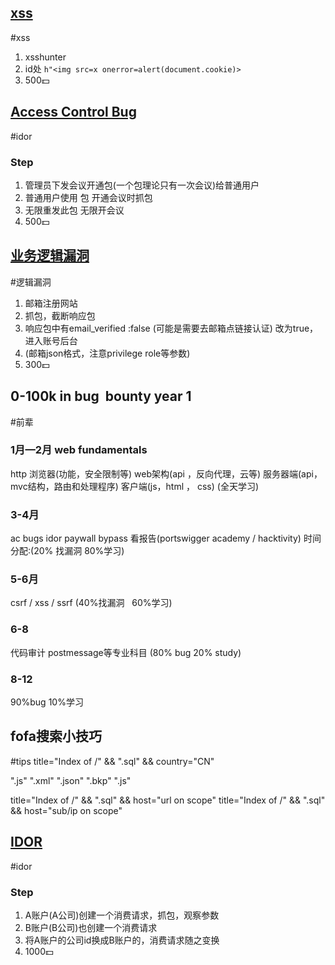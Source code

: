 ## [xss](https://medium.com/@a13h1/from-boredom-to-bounty-the-story-of-a-surprise-xss-get-reward-500-e32dfb879bfd)
#xss 
1. xsshunter
2. id处 `h"<img src=x onerror=alert(document.cookie)>`
3. 500💵

## [Access Control Bug](https://medium.com/@a13h1/webinar-pro-or-not-the-500-access-control-bug-5cf28cd80543)
#idor 
### Step
1. 管理员下发会议开通包(一个包理论只有一次会议)给普通用户
2. 普通用户使用 包 开通会议时抓包
3. 无限重发此包 无限开会议
4. 500💵

## [业务逻辑漏洞](https://elgllad.medium.com/easy-300-via-response-manipulation-leads-to-bypassing-the-email-verification-4c7f1e6b5b5c)
#逻辑漏洞
1. 邮箱注册网站
2. 抓包，截断响应包
3. 响应包中有email_verified :false (可能是需要去邮箱点链接认证) 改为true，进入账号后台
4. (邮箱json格式，注意privilege role等参数)
5. 300💵

## 0-100k in bug  bounty year 1
#前辈
### 1月—2月 web fundamentals
http
浏览器(功能，安全限制等)
web架构(api ，反向代理，云等)
服务器端(api，mvc结构，路由和处理程序)
客户端(js，html ， css)
(全天学习)

### 3-4月
ac bugs
idor
paywall bypass
看报告(portswigger academy / hacktivity) 
时间分配:(20% 找漏洞 80%学习)

### 5-6月
csrf / xss / ssrf
(40%找漏洞   60%学习)

### 6-8
代码审计
postmessage等专业科目
(80% bug 20% study)

### 8-12
90%bug 10%学习


## fofa搜索小技巧
#tips 
title="Index of /" && ".sql" && country="CN"

".js"
".xml"
".json"
".bkp"
".js"  

title="Index of /" && ".sql" && host="url on scope"
title="Index of /" && ".sql" && host="sub/ip on scope"

## [IDOR](https://medium.com/@a13h1/my-1000-bounty-bug-how-i-stopped-companies-from-losing-money-with-an-idor-flaw-2366984a6c40)
#idor
### Step
1. A账户(A公司)创建一个消费请求，抓包，观察参数
2. B账户(B公司)也创建一个消费请求
3. 将A账户的公司id换成B账户的，消费请求随之变换
4. 1000💵